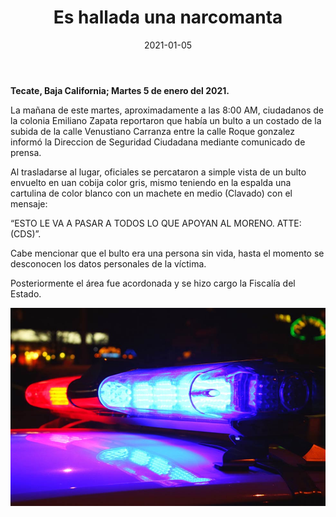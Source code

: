 ﻿---
layout: blog
title: "Es hallada una narcomanta"
date: 2021-01-05
categories: tecate
permalink: /:categories/:title:output_ext
image: /img/cnr/2021-01-05-es-hallada-una-narcomanta.jpg
alt: "Es hallada una narcomanta"
autor:
---


**Tecate, Baja California; Martes 5 de enero del 2021.** 


La mañana de este martes, aproximadamente a las 8:00 AM, ciudadanos de la colonia Emiliano Zapata reportaron que había un bulto a un costado de la subida de la calle Venustiano Carranza entre la calle Roque gonzalez informó la Direccion de Seguridad Ciudadana mediante comunicado de prensa.


Al trasladarse al lugar, oficiales se percataron a simple vista de un bulto envuelto en uan cobija color gris, mismo teniendo en la espalda una cartulina de color blanco con un machete en medio (Clavado) con el mensaje:

“ESTO LE VA A PASAR A TODOS LO QUE APOYAN AL MORENO. ATTE: (CDS)”.


Cabe mencionar que el bulto era una persona sin vida, hasta el momento se desconocen los datos personales de la víctima.


Posteriormente el área fue acordonada y se hizo cargo la Fiscalía del Estado.

<div id="carouselExampleSlidesOnly" class="carousel slide" data-ride="carousel">
  <div class="carousel-inner">
    <div class="carousel-item active">
       <img class="d-block w-100" src="/img/cnr/2021-01-05-es-hallada-una-narcomanta.jpg" loading="lazy"  alt="Es hallada una narcomanta">
    </div>
  </div>
</div>